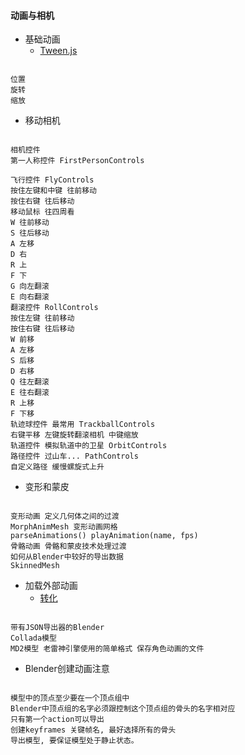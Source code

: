 #### **动画与相机**
* 基础动画
	* [Tween.js](https://github.com/sole/tween.js/)
```

位置
旋转
缩放
```


* 移动相机
```

相机控件
第一人称控件 FirstPersonControls

飞行控件 FlyControls
按住左键和中键 往前移动
按住右键 往后移动
移动鼠标 往四周看
W 往前移动
S 往后移动
A 左移
D 右
R 上
F 下
G 向左翻滚
E 向右翻滚
翻滚控件 RollControls
按住左键 往前移动
按住右键 往后移动
W 前移
A 左移
S 后移
D 右移
Q 往左翻滚
E 往右翻滚
R 上移
F 下移
轨迹球控件 最常用 TrackballControls
右键平移 左键旋转翻滚相机 中键缩放
轨道控件 模拟轨道中的卫星 OrbitControls
路径控件 过山车... PathControls
自定义路径 缓慢螺旋式上升
```


* 变形和蒙皮
```

变形动画 定义几何体之间的过渡
MorphAnimMesh 变形动画网格
parseAnimations() playAnimation(name, fps)
骨骼动画 骨骼和蒙皮技术处理过渡
如何从Blender中较好的导出数据
SkinnedMesh
```


* 加载外部动画
	+ [转化](http://oos.moxiecode.com/js_webgl/md2_converter/)
```

带有JSON导出器的Blender
Collada模型
MD2模型 老雷神引擎使用的简单格式 保存角色动画的文件
```


* Blender创建动画注意
```

模型中的顶点至少要在一个顶点组中
Blender中顶点组的名字必须跟控制这个顶点组的骨头的名字相对应
只有第一个action可以导出
创建keyframes 关键帧名, 最好选择所有的骨头
导出模型, 要保证模型处于静止状态。
```
